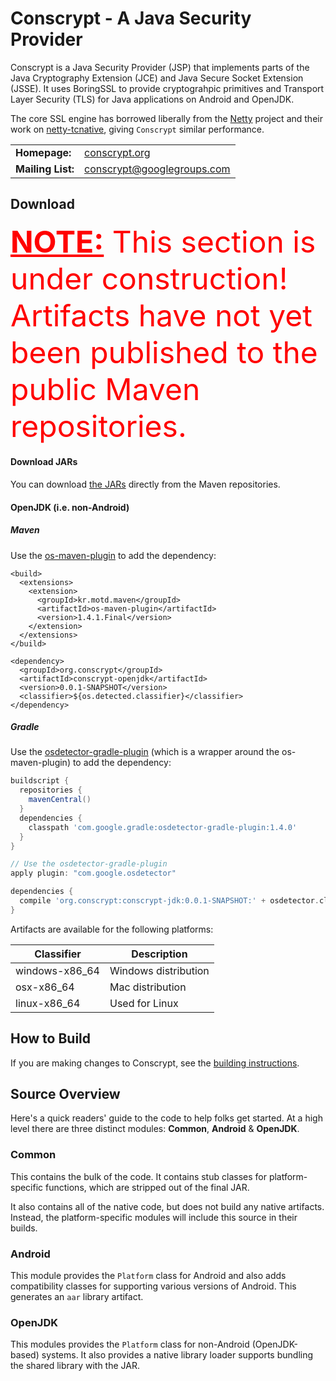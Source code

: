 Conscrypt - A Java Security Provider
========================================

Conscrypt is a Java Security Provider (JSP) that implements parts of the
Java Cryptography Extension (JCE) and Java Secure Socket Extension (JSSE).
It uses BoringSSL to provide cryptograhpic primitives and Transport Layer
Security (TLS) for Java applications on Android and OpenJDK.

The core SSL engine has borrowed liberally from the [Netty](http://netty.io/) project and their
work on [netty-tcnative](http://netty.io/wiki/forked-tomcat-native.html), giving `Conscrypt`
similar performance.

<table>
  <tr>
    <td><b>Homepage:</b></td>
    <td>
      <a href="https://conscrypt.org/">conscrypt.org</a>
    </td>
  </tr>
  <tr>
    <td><b>Mailing List:</b></td>
    <td>
      <a href="https://groups.google.com/forum/#!forum/conscrypt">conscrypt@googlegroups.com</a>
    </td>
  </tr>
</table>

Download
-------------
<font color="red" size="20"><b><u>NOTE:</u></b> This section is under construction! Artifacts have
not yet been published to the public Maven repositories.</font>

#### Download JARs
You can download
[the JARs](http://search.maven.org/#search%7Cga%7C1%7Cg%3A%22org.conscrypt%22%20AND%20v%3A%221.0.1%22)
directly from the Maven repositories.

#### OpenJDK (i.e. non-Android)

##### Maven
Use the [os-maven-plugin](https://github.com/trustin/os-maven-plugin) to add the dependency:

```
<build>
  <extensions>
    <extension>
      <groupId>kr.motd.maven</groupId>
      <artifactId>os-maven-plugin</artifactId>
      <version>1.4.1.Final</version>
    </extension>
  </extensions>
</build>

<dependency>
  <groupId>org.conscrypt</groupId>
  <artifactId>conscrypt-openjdk</artifactId>
  <version>0.0.1-SNAPSHOT</version>
  <classifier>${os.detected.classifier}</classifier>
</dependency>
```

##### Gradle
Use the [osdetector-gradle-plugin](https://github.com/google/osdetector-gradle-plugin)
(which is a wrapper around the os-maven-plugin) to add the dependency:

```gradle
buildscript {
  repositories {
    mavenCentral()
  }
  dependencies {
    classpath 'com.google.gradle:osdetector-gradle-plugin:1.4.0'
  }
}

// Use the osdetector-gradle-plugin
apply plugin: "com.google.osdetector"

dependencies {
  compile 'org.conscrypt:conscrypt-jdk:0.0.1-SNAPSHOT:' + osdetector.classifier
}
```

Artifacts are available for the following platforms:

Classifier | Description
---------------- | -----------
windows-x86_64 | Windows distribution
osx-x86_64 | Mac distribution
linux-x86_64 | Used for Linux

How to Build
------------

If you are making changes to Conscrypt, see the [building
instructions](BUILDING.md).

Source Overview
----------------------------

Here's a quick readers' guide to the code to help folks get started. At a high
level there are three distinct modules: __Common__, __Android__ &
__OpenJDK__.

### Common

This contains the bulk of the code. It contains stub classes for platform-specific functions, which
are stripped out of the final JAR.

It also contains all of the native code, but does not build any native artifacts. Instead, the
platform-specific modules will include this source in their builds.

### Android

This module provides the `Platform` class for Android and also adds compatibility classes for
supporting various versions of Android. This generates an `aar` library artifact.

### OpenJDK

This modules provides the `Platform` class for non-Android (OpenJDK-based) systems. It also provides
a native library loader supports bundling the shared library with the JAR.
